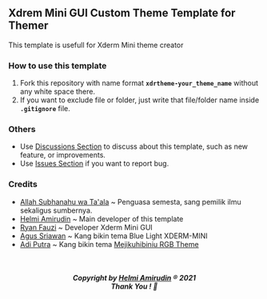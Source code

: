 ## Xdrem Mini GUI Custom Theme Template for Themer

This template is usefull for Xderm Mini theme creator

### How to use this template
1. Fork this repository with name format **```xdrtheme-your_theme_name```** without any white space there.
2. If you want to exclude file or folder, just write that file/folder name inside **```.gitignore```** file.

### Others
- Use [Discussions Section](https://github.com/helmiau/xdrtheme-themename-themecreator/discussions) to discuss about this template, such as new feature, or improvements.
- Use [Issues Section](https://github.com/helmiau/xdrtheme-themename-themecreator/issues) if you want to report bug. 

### Credits
- [Allah Subhanahu wa Ta'ala](https://id.wikipedia.org/wiki/Allah) ~ Penguasa semesta, sang pemilik ilmu sekaligus sumbernya.
- [Helmi Amirudin](https://github.com/helmiau) ~ Main developer of this template
- [Ryan Fauzi](https://github.com/ryanfauzi1) ~ Developer Xderm Mini GUI
- [Agus Sriawan](https://www.facebook.com/agussriawan.id) ~ Kang bikin tema Blue Light XDERM-MINI
- [Adi Putra](https://github.com/Putra-0) ~ Kang bikin tema [Mejikuhibiniu RGB Theme](https://github.com/Putra-0/theme-xderm-putra)

<br>
<h5 align="center">Copyright by <a href="https://me.helmiau.my.id">Helmi Amirudin</a> ® 2021 <br> Thank You ! 🤝</h3>
